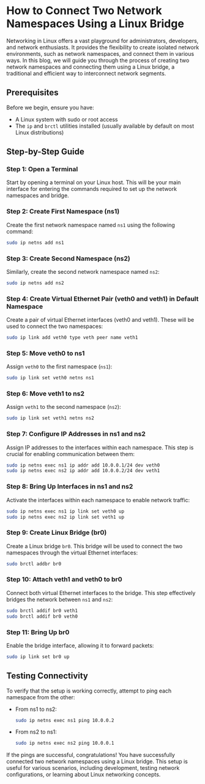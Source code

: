 # How to Connect Two Network Namespaces Using a Linux Bridge

Networking in Linux offers a vast playground for administrators, developers, and network enthusiasts. It provides the flexibility to create isolated network environments, such as network namespaces, and connect them in various ways. In this blog, we will guide you through the process of creating two network namespaces and connecting them using a Linux bridge, a traditional and efficient way to interconnect network segments.

## Prerequisites

Before we begin, ensure you have:
- A Linux system with sudo or root access
- The `ip` and `brctl` utilities installed (usually available by default on most Linux distributions)

## Step-by-Step Guide

### Step 1: Open a Terminal

Start by opening a terminal on your Linux host. This will be your main interface for entering the commands required to set up the network namespaces and bridge.

### Step 2: Create First Namespace (ns1)

Create the first network namespace named `ns1` using the following command:

```bash
sudo ip netns add ns1
```

### Step 3: Create Second Namespace (ns2)

Similarly, create the second network namespace named `ns2`:

```bash
sudo ip netns add ns2
```

### Step 4: Create Virtual Ethernet Pair (veth0 and veth1) in Default Namespace

Create a pair of virtual Ethernet interfaces (veth0 and veth1). These will be used to connect the two namespaces:

```bash
sudo ip link add veth0 type veth peer name veth1
```

### Step 5: Move veth0 to ns1

Assign `veth0` to the first namespace (`ns1`):

```bash
sudo ip link set veth0 netns ns1
```

### Step 6: Move veth1 to ns2

Assign `veth1` to the second namespace (`ns2`):

```bash
sudo ip link set veth1 netns ns2
```

### Step 7: Configure IP Addresses in ns1 and ns2

Assign IP addresses to the interfaces within each namespace. This step is crucial for enabling communication between them:

```bash
sudo ip netns exec ns1 ip addr add 10.0.0.1/24 dev veth0
sudo ip netns exec ns2 ip addr add 10.0.0.2/24 dev veth1
```

### Step 8: Bring Up Interfaces in ns1 and ns2

Activate the interfaces within each namespace to enable network traffic:

```bash
sudo ip netns exec ns1 ip link set veth0 up
sudo ip netns exec ns2 ip link set veth1 up
```

### Step 9: Create Linux Bridge (br0)

Create a Linux bridge `br0`. This bridge will be used to connect the two namespaces through the virtual Ethernet interfaces:

```bash
sudo brctl addbr br0
```

### Step 10: Attach veth1 and veth0 to br0

Connect both virtual Ethernet interfaces to the bridge. This step effectively bridges the network between `ns1` and `ns2`:

```bash
sudo brctl addif br0 veth1
sudo brctl addif br0 veth0
```

### Step 11: Bring Up br0

Enable the bridge interface, allowing it to forward packets:

```bash
sudo ip link set br0 up
```

## Testing Connectivity

To verify that the setup is working correctly, attempt to ping each namespace from the other:

- From ns1 to ns2:

  ```bash
  sudo ip netns exec ns1 ping 10.0.0.2
  ```

- From ns2 to ns1:

  ```bash
  sudo ip netns exec ns2 ping 10.0.0.1
  ```

If the pings are successful, congratulations! You have successfully connected two network namespaces using a Linux bridge. This setup is useful for various scenarios, including development, testing network configurations, or learning about Linux networking concepts.
